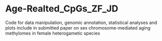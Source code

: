 # Age-Realted_CpGs_ZF_JD
Code for data manipulation, genomic annotation, statistical analyses and plots include in submitted paper on sex chromosome-mediated aging methylomes in female heterogametic species
